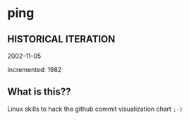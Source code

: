 # ping

## HISTORICAL ITERATION
2002-11-05

Incremented: 1982

## What is this?? 
Linux skills to hack the github commit visualization chart `;-)`
